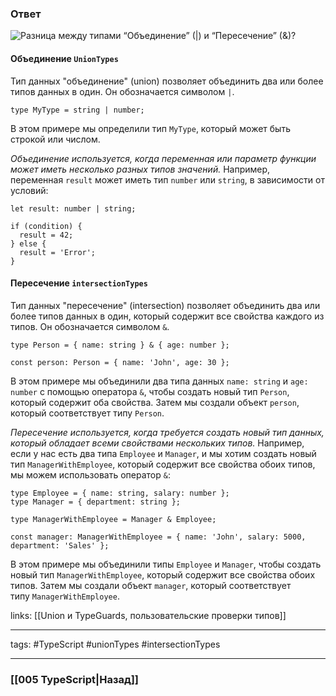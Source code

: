 ### Ответ

![Разница между типами “Объединение” (`|`) и “Пересечение” (`&`)?](https://youtu.be/54C3u9aCtoU?t=193)

#### Объединение `UnionTypes`

Тип данных "объединение" (union) позволяет объединить два или более типов данных в один. 
Он обозначается символом `|`.

```tsx
type MyType = string | number;
```

В этом примере мы определили тип `MyType`, который может быть строкой или числом.

*Объединение используется, когда переменная или параметр функции может иметь несколько разных типов значений.* Например, переменная `result` может иметь тип `number` или `string`, в зависимости от условий:

```tsx
let result: number | string;

if (condition) {
  result = 42;
} else {
  result = 'Error';
}
```

#### Пересечение `intersectionTypes` 

Тип данных "пересечение" (intersection) позволяет объединить два или более типов данных в один, который содержит все свойства каждого из типов. Он обозначается символом `&`.

```tsx
type Person = { name: string } & { age: number };

const person: Person = { name: 'John', age: 30 };
```

В этом примере мы объединили два типа данных `name: string` и `age: number` с помощью оператора `&`, чтобы создать новый тип `Person`, который содержит оба свойства. Затем мы создали объект `person`, который соответствует типу `Person`.

*Пересечение используется, когда требуется создать новый тип данных, который обладает всеми свойствами нескольких типов.* Например, если у нас есть два типа `Employee` и `Manager`, и мы хотим создать новый тип `ManagerWithEmployee`, который содержит все свойства обоих типов, мы можем использовать оператор `&`:

```tsx
type Employee = { name: string, salary: number };
type Manager = { department: string };

type ManagerWithEmployee = Manager & Employee;

const manager: ManagerWithEmployee = { name: 'John', salary: 5000, department: 'Sales' };
```

В этом примере мы объединили типы `Employee` и `Manager`, чтобы создать новый тип `ManagerWithEmployee`, который содержит все свойства обоих типов. Затем мы создали объект `manager`, который соответствует типу `ManagerWithEmployee`.

links: [[Union и TypeGuards, пользовательские проверки типов]]

___

tags: #TypeScript  #unionTypes #intersectionTypes 

_____

### [[005 TypeScript|Назад]]